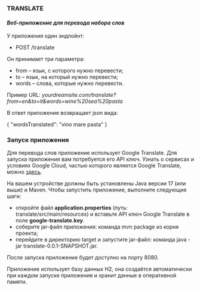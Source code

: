 ### TRANSLATE
#### _Веб-приложение для перевода набора слов_

У приложения один эндпойнт: 
* POST /translate

Он принимает три параметра: 
* from – язык, с которого нужно перевести;
* to – язык, на который нужно перевести;
* words – слова, которые нужно перевести.

Пример URL: _yourdreamsite.com/translate?from=en&to=it&words=wine%20sea%20pasta_

В ответ приложение возвращает json вида:

{
"wordsTranslated": "vino mare pasta"
}


### Запуск приложения
Для перевода слов приложение использует Google Translate. Для запуска приложения вам потребуется его API ключ. Узнать 
о сервисах и условиях Google Cloud, частью которого является Google Translate, можно [здесь](https://cloud.google.com/).

На вашем устройстве должны быть установлены Java версии 17 (или выше) и Maven. 
Чтобы запустить приложение, выполните следующие шаги:
* откройте файл **application.properties** (путь: translate/src/main/resources) и вставьте API ключ Google Translate в поле **google-translate.key**.
* соберите jar-файл приложения: команда mvn package из корня проекта;
* перейдите в директорию target и запустите jar-файл: команда java -jar translate-0.0.1-SNAPSHOT.jar.

После запуска приложение будет доступно на порту 8080.

Приложение использует базу данных H2, она создаётся автоматически при каждом запуске приложения и хранит данные в оперативной памяти.